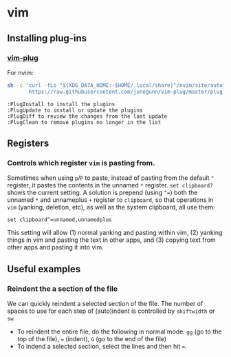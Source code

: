 # vim
## Installing plug-ins
### [vim-plug](https://github.com/junegunn/vim-plug)
For nvim:
```bash
sh -c 'curl -fLo "${XDG_DATA_HOME:-$HOME/.local/share}"/nvim/site/autoload/plug.vim --create-dirs \
       https://raw.githubusercontent.com/junegunn/vim-plug/master/plug.vim'
```
```
:PlugInstall to install the plugins
:PlugUpdate to install or update the plugins
:PlugDiff to review the changes from the last update
:PlugClean to remove plugins no longer in the list
```


## Registers
### Controls which register `vim` is pasting from.
Sometimes when using `p`/`P` to paste, instead of pasting from the default `"` register, it pastes the contents in the unnamed `*` register. `set clipboard?` shows the current setting. A solution is prepend (using `^=`) both the unnamed `*` and unnameplus `+` register to `clipboard`, so that operations in `vim` (yanking, deletion, etc), as well as the system clipboard, all use them:
```
set clipboard^=unnamed,unnamedplus
```
This setting will allow (1) normal yanking and pasting within vim, (2) yanking things in vim and pasting the text in other apps, and (3) copying text from other apps and pasting it into vim.


## Useful examples
### Reindent the a section of the file
We can quickly reindent a selected section of the file. The number of spaces to use for each step of (auto)indent is controlled by `shiftwidth` or `sw`.
- To reindent the entire file, do the following in normal mode: `gg` (go to the top of the file), `=` (indent), `G` (go to the end of the file)
- To indend a selected section, select the lines and then hit `=`.